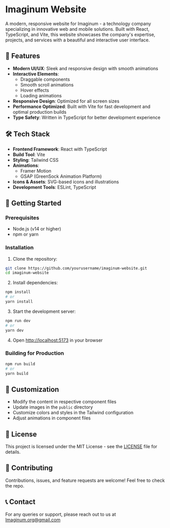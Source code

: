 # Imaginum Website

A modern, responsive website for Imaginum - a technology company specializing in innovative web and mobile solutions. Built with React, TypeScript, and Vite, this website showcases the company's expertise, projects, and services with a beautiful and interactive user interface.

## 🚀 Features

- **Modern UI/UX**: Sleek and responsive design with smooth animations
- **Interactive Elements**:
  - Draggable components
  - Smooth scroll animations
  - Hover effects
  - Loading animations
- **Responsive Design**: Optimized for all screen sizes
- **Performance Optimized**: Built with Vite for fast development and optimal production builds
- **Type Safety**: Written in TypeScript for better development experience

## 🛠️ Tech Stack

- **Frontend Framework**: React with TypeScript
- **Build Tool**: Vite
- **Styling**: Tailwind CSS
- **Animations**:
  - Framer Motion
  - GSAP (GreenSock Animation Platform)
- **Icons & Assets**: SVG-based icons and illustrations
- **Development Tools**: ESLint, TypeScript


## 🚀 Getting Started

### Prerequisites

- Node.js (v14 or higher)
- npm or yarn

### Installation

1. Clone the repository:

```bash
git clone https://github.com/yourusername/imaginum-website.git
cd imaginum-website
```

2. Install dependencies:

```bash
npm install
# or
yarn install
```

3. Start the development server:

```bash
npm run dev
# or
yarn dev
```

4. Open [http://localhost:5173](http://localhost:5173) in your browser

### Building for Production

```bash
npm run build
# or
yarn build
```

## 🎨 Customization

- Modify the content in respective component files
- Update images in the `public` directory
- Customize colors and styles in the Tailwind configuration
- Adjust animations in component files

## 📝 License

This project is licensed under the MIT License - see the [LICENSE](LICENSE) file for details.

## 🤝 Contributing

Contributions, issues, and feature requests are welcome! Feel free to check the repo.

## 📞 Contact

For any queries or support, please reach out to us at [Imaginum.org@gmail.com](mailto:Imaginum.org@gmail.com)
